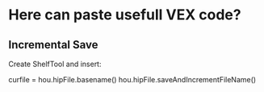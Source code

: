 # Here can paste usefull VEX code?

## Incremental Save
Create ShelfTool and insert:

curfile = hou.hipFile.basename()
hou.hipFile.saveAndIncrementFileName()
 
